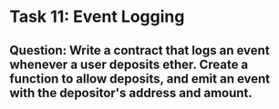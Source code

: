 # Task 11: Event Logging

## Question: Write a contract that logs an event whenever a user deposits ether. Create a function to allow deposits, and emit an event with the depositor's address and amount.